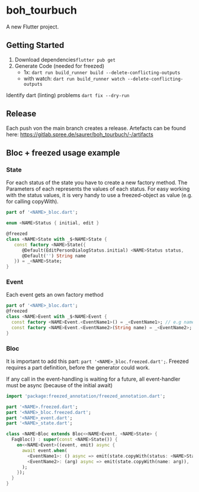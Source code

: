 # boh_tourbuch

A new Flutter project.

## Getting Started

1) Download dependencies`flutter pub get`
2) Generate Code (needed for freezed)
    * 1x: `dart run build_runner build --delete-conflicting-outputs`
    * with watch: `dart run build_runner watch --delete-conflicting-outputs`


Identify dart (linting) problems `dart fix --dry-run`


## Release
Each push von the main branch creates a release.
Artefacts can be found here: https://gitlab.spree.de/saurer/boh_tourbuch/-/artifacts


## Bloc + freezed usage example


### State

For each status of the state you have to create a new factory method. The Parameters of each represents the values of
each status.
For easy working with the status values, it is very handy to use a freezed-object as value (e.g. for calling copyWith).

```dart
part of '<NAME>_bloc.dart';

enum <NAME>Status { initial, edit }

@freezed
class <NAME>State with _$<NAME>State {
   const factory <NAME>State({
      @Default(EditPersonDialogStatus.initial) <NAME>Status status,
      @Default('') String name
   }) = _<NAME>State;
}


```

### Event

Each event gets an own factory method

```dart
part of '<NAME>_bloc.dart';
@freezed
class <NAME>Event with _$<NAME>Event {
  const factory <NAME>Event.<EventName1>() = _<EventName1>; // e.g name could be loadData
  const factory <NAME>Event.<EventName2>(String name) = _<EventName2>; // event with data
}
```

### Bloc

It is important to add this part: `part '<NAME>_bloc.freezed.dart';`. Freezed requires a part definition, before the generator could work.

If any call in the event-handling is waiting for a future, all event-handler must be async (because of the initial await)

```dart
import 'package:freezed_annotation/freezed_annotation.dart';

part '<NAME>.freezed.dart';
part '<NAME>_bloc.freezed.dart';
part '<NAME>_event.dart';
part '<NAME>_state.dart';

class <NAME>Bloc extends Bloc<<NAME>Event, <NAME>State> {
  FaqBloc() : super(const <NAME>State()) {
    on<<NAME>Event>((event, emit) async {
      await event.when(
        <EventName1>: () async => emit(state.copyWith(status: <NAME>Status.edit)),
        <EventName2>: (arg) async => emit(state.copyWith(name: arg)),
      );
    });
  }
}
```
